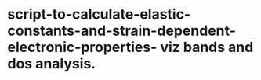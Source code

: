 # script-to-calculate-elastic-constants-and-strain-dependent-electronic-properties- viz bands and dos analysis. 
